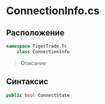 
# ConnectionInfo.cs
## Расположение
```csharp
namespace TigerTrade.Tc  
    class ConnectionInfo
```

> Описание

## Синтаксис
```csharp
public bool ConnectState
```
